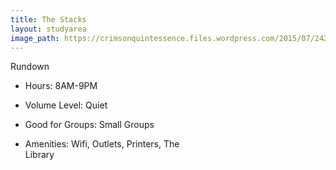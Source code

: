 ```yaml
---
title: The Stacks
layout: studyarea
image_path: https://crimsonquintessence.files.wordpress.com/2015/07/242478693_5256b5a987.jpg?w=1024
---
```


  <div class="card" style="width: 18rem;">
  <div class="card-header text-center">
    Rundown
  </div>
  <ul class="list-group list-group-flush">
    <li class="list-group-item"><p class="text-center">Hours: 8AM-9PM</p></li>
    <li class="list-group-item"><p class="text-center">Volume Level: Quiet</p></li>
      <li class="list-group-item"><p class="text-center">Good for Groups: Small Groups</p></li>
      <li class="list-group-item"><p class="text-center">Amenities: Wifi, Outlets, Printers, The Library</p></li>
  </ul>
</div>
